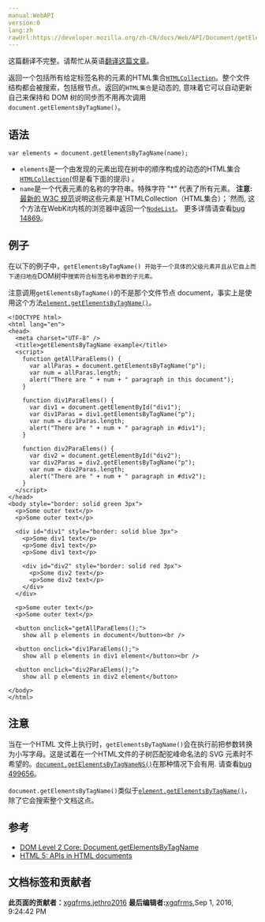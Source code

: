 ```yaml
---
manual:WebAPI
version:0
lang:zh
rawUrl:https://developer.mozilla.org/zh-CN/docs/Web/API/Document/getElementsByTagName
---
```




这篇翻译不完整。请帮忙从英语[翻译这篇文章](%26039 "")。








返回一个包括所有给定标签名称的元素的HTML集合[`HTMLCollection`](%2740 "HTMLCollection 接口表示一个包含了元素（元素顺序为文档流中的顺序）的通用集合（generic collection），还提供了用来从该集合中选择元素的方法和属性。")。整个文件结构都会被搜索，包括根节点。返回的`HTML集合`是动态的, 意味着它可以自动更新自己来保持和 DOM 树的同步而不用再次调用`document.getElementsByTagName()`。


## 语法<a name="语法"></a>

```
var elements = document.getElementsByTagName(name);
```

* `elements`是一个由发现的元素出现在树中的顺序构成的动态的HTML集合[`HTMLCollection`](%2740 "HTMLCollection 接口表示一个包含了元素（元素顺序为文档流中的顺序）的通用集合（generic collection），还提供了用来从该集合中选择元素的方法和属性。")(但是看下面的提示) 。
* `name`是一个代表元素的名称的字符串。特殊字符 &quot;*&quot; 代表了所有元素。
**注意:**[最新的 W3C 规范](%26040 "https://dvcs.w3.org/hg/domcore/raw-file/tip/Overview.html")说明这些元素是`HTMLCollection（HTML集合）；`然而, 这个方法在WebKit内核的浏览器中返回一个[`NodeList`](%2957 "NodeList 对象是一个节点的集合，是由 Node.childNodes 和 document.querySelectorAll 返回的.")。 更多详情请查看[bug 14869](%26041 "getElementsByTagName() returns HTMLCollection instead of NodeList")。

## 例子<a name="例子"></a>


在以下的例子中，`getElementsByTagName() 开始于一个具体的父级元素并且从它自上而下递归地在`DOM树中`搜索符合标签名称参数的子元素。`



注意调用`getElementsByTagName()`的不是那个文件节点 document，事实上是使用这个方法[`element.getElementsByTagName()`](%10224 "Element.getElementsByTagName() 方法返回一个动态的包含所有指定标签名的元素的HTML集合HTMLCollection。指定的元素的子树会被搜索，不包括元素自己。返回的列表是动态的，这意味着它会随着DOM树的变化自动更新自身。所以，使用相同元素和相同参数时，没有必要多次的调用Element.getElementsByTagName() .")。


```
<!DOCTYPE html>
<html lang="en">
<head>
  <meta charset="UTF-8" />
  <title>getElementsByTagName example</title>
  <script>
    function getAllParaElems() {
      var allParas = document.getElementsByTagName("p");
      var num = allParas.length;
      alert("There are " + num + " paragraph in this document");
    }

    function div1ParaElems() {
      var div1 = document.getElementById("div1");
      var div1Paras = div1.getElementsByTagName("p");
      var num = div1Paras.length;
      alert("There are " + num + " paragraph in #div1");
    }

    function div2ParaElems() {
      var div2 = document.getElementById("div2");
      var div2Paras = div2.getElementsByTagName("p");
      var num = div2Paras.length;
      alert("There are " + num + " paragraph in #div2");
    }
  </script>
</head> 
<body style="border: solid green 3px">
  <p>Some outer text</p>
  <p>Some outer text</p>      

  <div id="div1" style="border: solid blue 3px">
    <p>Some div1 text</p>
    <p>Some div1 text</p>
    <p>Some div1 text</p>     

    <div id="div2" style="border: solid red 3px">
      <p>Some div2 text</p>
      <p>Some div2 text</p>
    </div>
  </div>

  <p>Some outer text</p>
  <p>Some outer text</p>

  <button onclick="getAllParaElems();">
    show all p elements in document</button><br />

  <button onclick="div1ParaElems();">
    show all p elements in div1 element</button><br />

  <button onclick="div2ParaElems();">
    show all p elements in div2 element</button>
        
</body>
</html>
```

## 注意<a name="注意"></a>


当在一个HTML 文件上执行时，`getElementsByTagName()`会在执行前把参数转换为小写字母。这是试着在一个HTML文件的子树匹配驼峰命名法的 SVG 元素时不希望的。[`document.getElementsByTagNameNS()`](%8976 "返回带有指定名称和命名空间的元素集合。整个文件结构都会被搜索，包括根节点。")在那种情况下会有用. 请查看[bug 499656](%26042 "FIXED: nsContentList should have dual atoms: HTML and other")。



`document.getElementsByTagName()`类似于[`element.getElementsByTagName()`](%10224 "Element.getElementsByTagName() 方法返回一个动态的包含所有指定标签名的元素的HTML集合HTMLCollection。指定的元素的子树会被搜索，不包括元素自己。返回的列表是动态的，这意味着它会随着DOM树的变化自动更新自身。所以，使用相同元素和相同参数时，没有必要多次的调用Element.getElementsByTagName() .")，除了它会搜索整个文档这点。


## 参考<a name="参考"></a>

* [DOM Level 2 Core: Document.getElementsByTagName](%26043 "")
* [HTML 5: APIs in HTML documents](%22694 "")



## 文档标签和贡献者
**此页面的贡献者：**[xgqfrms](%129 ""),[jethro2016](%26044 "")
**最后编辑者:**[xgqfrms](%129 ""),<time>Sep 1, 2016, 9:24:42 PM</time>


